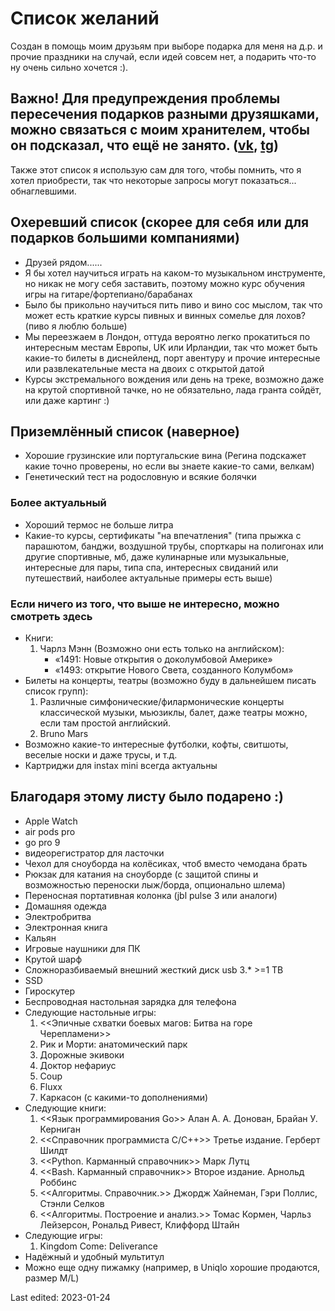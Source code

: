 # Список желаний

Создан в помощь моим друзьям при выборе подарка для меня на д.р. и прочие праздники на случай, если идей совсем нет, а подарить что-то ну очень сильно хочется :). 
## Важно! Для предупреждения проблемы пересечения подарков разными друзяшками, можно связаться с моим хранителем, чтобы он подсказал, что ещё не занято. ([vk](https://vk.com/id18105291), [tg](https://t.me/vakhitovaregina))
Также этот список я использую сам для того, чтобы помнить, что я хотел приобрести, так что некоторые запросы могут показаться... обнаглевшими.

## Охеревший список (скорее для себя или для подарков большими компаниями)
* Друзей рядом......
* Я бы хотел научиться играть на каком-то музыкальном инструменте, но никак не могу себя заставить, поэтому можно курс обучения игры на гитаре/фортепиано/барабанах
* Было бы прикольно научиться пить пиво и вино сос мыслом, так что может есть краткие курсы пивных и винных сомелье для лохов? (пиво я люблю больше)
* Мы переезжаем в Лондон, оттуда вероятно легко прокатиться по интересным местам Европы, UK или Ирландии, так что может быть какие-то билеты в диснейленд, порт авентуру и прочие интересные или развлекательные места на двоих с открытой датой
* Курсы экстремального вождения или день на треке, возможно даже на крутой спортивной тачке, но не обязательно, лада гранта сойдёт, или даже картинг :)

## Приземлённый список (наверное)
* Хорошие грузинские или португальские вина (Регина подскажет какие точно проверены, но если вы знаете какие-то сами, велкам)
* Генетический тест на родословную и всякие болячки

### Более актуальный
* Хороший термос не больше литра
* Какие-то курсы, сертификаты "на впечатления" (типа прыжка с парашютом, банджи, воздушной трубы, спорткары на полигонах или другие спортивные, мб, даже кулинарные или музыкальные, интересные для пары, типа спа, интересных свиданий или путешествий, наиболее актуальные примеры есть выше)

### Если ничего из того, что выше не интересно, можно смотреть здесь
* Книги: 
    1. Чарлз Мэнн (Возможно они есть только на английском):
        * «1491: Новые открытия о доколумбовой Америке»
        * «1493: открытие Нового Света, созданного Колумбом»
* Билеты на концерты, театры (возможно буду в дальнейшем писать список групп):
    1. Различные симфонические/филармонические концерты классической музыки, мьюзиклы, балет, даже театры можно, если там простой английский.
    2. Bruno Mars
* Возможно какие-то интересные футболки, кофты, свитшоты, веселые носки и даже трусы, и т.д.
* Картриджи для instax mini всегда актуальны

## Благодаря этому листу было подарено :)

* Apple Watch
* air pods pro
* go pro 9
* видеорегистратор для ласточки
* Чехол для сноуборда на колёсиках, чтоб вместо чемодана брать
* Рюкзак для катания на сноуборде (с защитой спины и возможностью переноски лыж/борда, опционально шлема)
* Переносная портативная колонка (jbl pulse 3 или аналоги)
* Домашняя одежда
* Электробритва
* Электронная книга
* Кальян
* Игровые наушники для ПК
* Крутой шарф
* Сложноразбиваемый внешний жесткий диск usb 3.* >=1 TB
* SSD
* Гироскутер
* Беспроводная настольная зарядка для телефона
* Следующие настольные игры: 
    1. <<Эпичные схватки боевых магов: Битва на горе Черепламени>>
    2. Рик и Морти: анатомический парк
    3. Дорожные экивоки
    4. Доктор нефариус
    5. Coup
    6. Fluxx
    7. Каркасон (с какими-то дополнениями)
* Следующие книги: 
    1. <<Язык программирования Go>> Алан А. А. Донован, Брайан У. Керниган
    2. <<Справочник программиста C/C++>> Третье издание. Герберт Шилдт
    3. <<Python. Карманный справочник>> Марк Лутц
    4. <<Bash. Карманный справочник>> Второе издание. Арнольд Роббинс
    5. <<Алгоритмы. Справочник.>> Джордж Хайнеман, Гэри Поллис, Стэнли Селков
    6. <<Алгоритмы. Построение и анализ.>> Томас Кормен, Чарльз Лейзерсон, Рональд Ривест, Клиффорд Штайн
* Следующие игры:
    1. Kingdom Come: Deliverance
* Надёжный и удобный мультитул
* Можно еще одну пижамку (например, в Uniqlo хорошие продаются, размер M/L)


Last edited: 2023-01-24
